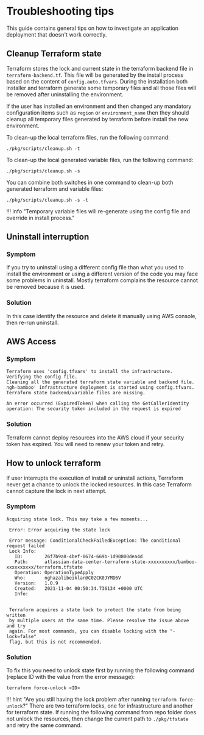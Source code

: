 # Troubleshooting tips

This guide contains general tips on how to investigate an application deployment that doesn't work correctly.

## Cleanup Terraform state
Terraform stores the lock and current state in the terraform backend file in `terraform-backend.tf`. 
This file will be generated by the install process based on the content of `config.auto.tfvars`.
During the installation both installer and terraform generate some temporary files and all those files will be removed after uninstalling the environment.

If the user has installed an environment and then changed any mandatory configuration items such as `region` or `environment_name` then they should 
cleanup all temporary files generated by terraform before install the new environment. 

To clean-up the local terraform files, run the following command:
```
./pkg/scripts/cleanup.sh -t
```

To clean-up the local generated variable files, run the following command:
```
./pkg/scripts/cleanup.sh -s
```

You can combine both switches in one command to clean-up both generated terraform and variable files:
```
./pkg/scripts/cleanup.sh -s -t
```
!!! info "Temporary variable files will re-generate using the config file and override in install process."

## Uninstall interruption
### Symptom
If you try to uninstall using a different config file than what you used to install the environment or using a different version of the code you may face some problems in uninstall.
Mostly terraform complains the resource cannot be removed because it is used. 

### Solution
In this case identify the resource and delete it manually using AWS console, then re-run uninstall. 


## AWS Access
### Symptom

```
Terraform uses 'config.tfvars' to install the infrastructure.
Verifying the config file.
Cleaning all the generated terraform state variable and backend file.
ngh-bamboo' infrastructure deployment is started using config.tfvars.
Terraform state backend/variable files are missing.

An error occurred (ExpiredToken) when calling the GetCallerIdentity operation: The security token included in the request is expired
```

### Solution
Terraform cannot deploy resources into the AWS cloud if your security token has expired. You will need to renew your token and retry.

## How to unlock terraform
If user interrupts the execution of install or uninstall actions, Terraform never get a chance to unlock the locked resources. 
In this case Terraform cannot capture the lock in next attempt.
 
### Symptom

```
Acquiring state lock. This may take a few moments...

 Error: Error acquiring the state lock

 Error message: ConditionalCheckFailedException: The conditional request failed
 Lock Info:
   ID:        26f7b9a8-4bef-0674-669b-1d90800dea4d
   Path:      atlassian-data-center-terraform-state-xxxxxxxxxx/bamboo-xxxxxxxxxx/terraform.tfstate
   Operation: OperationTypeApply
   Who:       nghazalibeiklar@C02CK0JYMD6V
   Version:   1.0.9
   Created:   2021-11-04 00:50:34.736134 +0000 UTC
   Info:


 Terraform acquires a state lock to protect the state from being written
 by multiple users at the same time. Please resolve the issue above and try
 again. For most commands, you can disable locking with the "-lock=false"
 flag, but this is not recommended.

```
### Solution
To fix this you need to unlock state first by running the following command 
(replace ID with the value from the error message):

```shell 
terraform force-unlock <ID>
```

!!! hint "Are you still having the lock problem after running `terraform force-unlock`?"
    There are two terraform locks, one for infrastructure and another for terraform state. If running the following 
    command from repo folder does not unlock the resources, then change the current path to `./pkg/tfstate` and retry
     the same command.  


